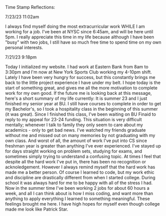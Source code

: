 Time Stamp Reflections:

7/23/23 11:02am

I always find myself doing the most extracurricular work WHILE I am working for a job. I've been at NYSC since 6:45am, and will be here until 5pm. I really appreciate this time in my life because although I have been "busy" with two jobs, I still have so much free time to spend time on my own personal interests.

7/21/23 9:18pm

Today I initialized my website. I had work at Eastern Bank from 8am to 3:30pm and I'm now at New York Sports Club working my 4-10pm shift. Lately I have been very hungry for success, but this constantly brings me back to the little project experience I have under my belt. I hope today is the start of something great, and gives me all the more motivation to complete work for my own good. If the future me is looking back at this message, here's a short summary of my life currently:
It is summer 23 and I just finished my senior year at BU. I still have courses to complete in order to get my Bachelor's, so I took a hospitality class in the beginning of this summer (it was great). Since I finished this class, I've been waiting on BU Finaid to reply to my appeal for 23-24 funding. This situation is very difficult mentally; whenever I talk to family they only seem to care about my academics - only to get bad news. I've watched my friends graduate without me and missed out on many memories by not graduating with my own class. And worst of all, the amount of work I've put into CS since freshman year is greater than anything I've ever experienced. I've stayed up for days straight working on problem sets, studying for exams, and sometimes simply trying to understand a confusing topic. At times I feel that despite all the hard work I've put in, there has been no recognition or acknoledgement. However I always remind myself that the hard work has made me a better person. Of course I learned to code, but my work ethic and discipline are drastically different from when I started college. During school it was always hard for me to be happy with all of the stress I had. Now in the summer time I've been working 2 jobs for about 60 hours a week, and all I can think about is how I miss coding, and want more than anything to apply everything I learned to something meaningful. These feelings brought me here. I have high hopes for myself even though college made me look like Patrick Star. 
